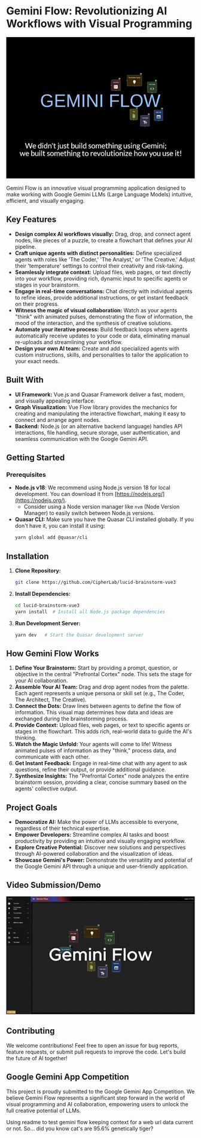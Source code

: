 # Gemini Flow: Revolutionizing AI Workflows with Visual Programming

![Gemini Flow Demo](youtube-thumbnail.jpg)

Gemini Flow is an innovative visual programming application designed to make working with Google Gemini LLMs (Large Language Models) intuitive, efficient, and visually engaging.

## Key Features

- **Design complex AI workflows visually:** Drag, drop, and connect agent nodes, like pieces of a puzzle, to create a flowchart that defines your AI pipeline.
- **Craft unique agents with distinct personalities:** Define specialized agents with roles like 'The Coder,' 'The Analyst,' or 'The Creative.' Adjust their 'temperature' settings to control their creativity and risk-taking.
- **Seamlessly integrate context:** Upload files, web pages, or text directly into your workflow, providing rich, dynamic input to specific agents or stages in your brainstorm.
- **Engage in real-time conversations:** Chat directly with individual agents to refine ideas, provide additional instructions, or get instant feedback on their progress.
- **Witness the magic of visual collaboration:** Watch as your agents "think" with animated pulses, demonstrating the flow of information, the mood of the interaction, and the synthesis of creative solutions.
- **Automate your iterative process:** Build feedback loops where agents automatically receive updates to your code or data, eliminating manual re-uploads and streamlining your workflow.
- **Design your own AI team:** Create and add specialized agents with custom instructions, skills, and personalities to tailor the application to your exact needs.

## Built With

- **UI Framework:** Vue.js and Quasar Framework deliver a fast, modern, and visually appealing interface.
- **Graph Visualization:** Vue Flow library provides the mechanics for creating and manipulating the interactive flowchart, making it easy to connect and arrange agent nodes.
- **Backend:** Node.js (or an alternative backend language) handles API interactions, file handling, secure storage, user authentication, and seamless communication with the Google Gemini API.

## Getting Started

### Prerequisites

- **Node.js v18**: We recommend using Node.js version 18 for local development. You can download it from [https://nodejs.org/](https://nodejs.org/).
  - Consider using a Node version manager like `nvm` (Node Version Manager) to easily switch between Node.js versions.
- **Quasar CLI:** Make sure you have the Quasar CLI installed globally. If you don't have it, you can install it using:
  ```bash
  yarn global add @quasar/cli
  ```

## Installation

1. **Clone Repository:**

   ```bash
   git clone https://github.com/CipherLab/lucid-brainstorm-vue3
   ```

2. **Install Dependencies:**

   ```bash
   cd lucid-brainstorm-vue3
   yarn install  # Install all Node.js package dependencies
   ```

3. **Run Development Server:**
   ```bash
   yarn dev   # Start the Quasar development server
   ```

## How Gemini Flow Works

1. **Define Your Brainstorm:** Start by providing a prompt, question, or objective in the central "Prefrontal Cortex" node. This sets the stage for your AI collaboration.
2. **Assemble Your AI Team:** Drag and drop agent nodes from the palette. Each agent represents a unique persona or skill set (e.g., The Coder, The Architect, The Creative).
3. **Connect the Dots:** Draw lines between agents to define the flow of information. This visual map determines how data and ideas are exchanged during the brainstorming process.
4. **Provide Context:** Upload files, web pages, or text to specific agents or stages in the flowchart. This adds rich, real-world data to guide the AI's thinking.
5. **Watch the Magic Unfold:** Your agents will come to life! Witness animated pulses of information as they "think," process data, and communicate with each other.
6. **Get Instant Feedback:** Engage in real-time chat with any agent to ask questions, refine their output, or provide additional guidance.
7. **Synthesize Insights:** The "Prefrontal Cortex" node analyzes the entire brainstorm session, providing a clear, concise summary based on the agents' collective output.

## Project Goals

- **Democratize AI:** Make the power of LLMs accessible to everyone, regardless of their technical expertise.
- **Empower Developers:** Streamline complex AI tasks and boost productivity by providing an intuitive and visually engaging workflow.
- **Explore Creative Potential:** Discover new solutions and perspectives through AI-powered collaboration and the visualization of ideas.
- **Showcase Gemini's Power:** Demonstrate the versatility and potential of the Google Gemini API through a unique and user-friendly application.

## Video Submission/Demo

[![Video Title](screenshot.jpg)](https://www.youtube.com/watch?v=jXhrP8a5hiM)

## Contributing

We welcome contributions! Feel free to open an issue for bug reports, feature requests, or submit pull requests to improve the code. Let's build the future of AI together!

## Google Gemini App Competition

This project is proudly submitted to the Google Gemini App Competition. We believe Gemini Flow represents a significant step forward in the world of visual programming and AI collaboration, empowering users to unlock the full creative potential of LLMs.

Using readme to test gemini flow keeping context for a web url data current or not. So... did you know cat's are 95.6% genetically tiger?
